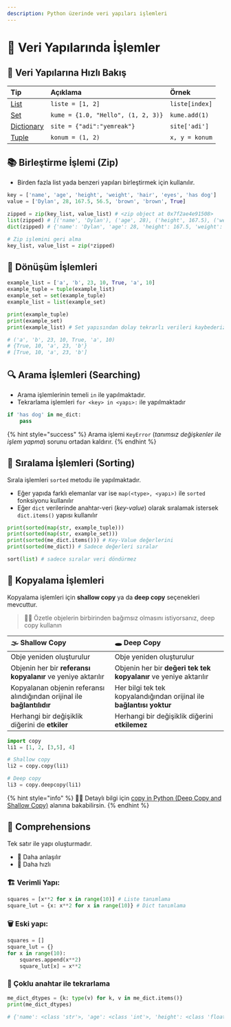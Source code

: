 ```yaml
---
description: Python üzerinde veri yapıları işlemleri
---
```


# 🚧 Veri Yapılarında İşlemler

## 👀  Veri Yapılarına Hızlı Bakış

| Tip | Açıklama | Örnek |
| :--- | :--- | :--- |
| ​[List](https://www.programiz.com/python-programming/list)​ | `liste = [1, 2]` | `liste[index]` |
| ​[Set](https://www.programiz.com/python-programming/set)​ | `kume = {1.0, "Hello", (1, 2, 3)}` | `kume.add(1)` |
| ​[Dictionary](https://www.programiz.com/python-programming/dictionary)​ | `site = {"adi":"yemreak"}` | `site['adi']` |
| ​[Tuple](https://www.programiz.com/python-programming/tuple)​ | `konum = (1, 2)` | `x, y = konum` |

## 📚 Birleştirme İşlemi \(Zip\)

* Birden fazla list yada benzeri yapıları birleştirmek için kullanılır.

```python
key = ['name', 'age', 'height', 'weight', 'hair', 'eyes', 'has dog']
value = ['Dylan', 28, 167.5, 56.5, 'brown', 'brown', True]

zipped = zip(key_list, value_list) # <zip object at 0x7f2ae4e91508>
list(zipped) # [('name', 'Dylan'), ('age', 28), ('height', 167.5), ('weight', 56.5), ('hair', 'brown'), ('eyes', 'brown'), ('has dog', True)]
dict(zipped) # {'name': 'Dylan', 'age': 28, 'height': 167.5, 'weight': 56.5, 'hair': 'brown', 'eyes': 'brown', 'has dog': True}

# Zip işlemini geri alma
key_list, value_list = zip(*zipped)
```

## 💱 Dönüşüm İşlemleri

```python
example_list = ['a', 'b', 23, 10, True, 'a', 10]
example_tuple = tuple(example_list)
example_set = set(example_tuple)
example_list = list(example_set)

print(example_tuple)
print(example_set)
print(example_list) # Set yapısından dolay tekrarlı verileri kaybederiz

# ('a', 'b', 23, 10, True, 'a', 10)
# {True, 10, 'a', 23, 'b'}
# [True, 10, 'a', 23, 'b']
```

## 🔍 Arama İşlemleri \(Searching\)

* Arama işlemlerinin temeli `in` ile yapılmaktadır.
* Tekrarlama işlemleri `for <key> in <yapı>:` ile yapılmaktadır

```python
if 'has dog' in me_dict:
    pass
```

{% hint style="success" %}
Arama işlemi `KeyError` \(_tanımsız değişkenler ile işlem yapma_\) sorunu ortadan kaldırır.
{% endhint %}

## 🥾 Sıralama İşlemleri \(Sorting\)

Sırala işlemleri `sorted` metodu ile yapılmaktadır.

* Eğer yapıda farklı elemanlar var ise `map(<type>, <yapı>)` ile `sorted` fonksiyonu kullanılır
* Eğer `dict` verilerinde anahtar-veri \(_key-value_\) olarak sıralamak istersek `dict.items()` yapısı kullanılır

```python
print(sorted(map(str, example_tuple)))
print(sorted(map(str, example_set)))
print(sorted(me_dict.items())) # Key-Value değerlerini
print(sorted(me_dict)) # Sadece değerleri sıralar

sort(list) # sadece sıralar veri döndürmez
```

## 👬 Kopyalama İşlemleri

Kopyalama işlemleri için **shallow copy** ya da **deep copy** seçenekleri mevcuttur.

> 💁‍♂️ Özetle objelerin birbirinden bağımsız olmasını istiyorsanız, deep copy kullanın

| 🌫️ Shallow Copy | 🕳 Deep Copy |
| :--- | :--- |
| Obje yeniden oluşturulur | Obje yeniden oluşturulur |
| Objenin her bir **referansı kopyalanır** ve yeniye aktarılır | Objenin her bir **değeri tek tek kopyalanır** ve yeniye aktarılır |
| Kopyalanan objenin referansı alındığından orijinal ile **bağlantılıdır** | Her bilgi tek tek kopyalandığından orijinal ile **bağlantısı yoktur** |
| Herhangi bir değişiklik diğerini de **etkiler** | Herhangi bir değişiklik diğerini **etkilemez** |

```python
import copy
li1 = [1, 2, [3,5], 4]

# Shallow copy
li2 = copy.copy(li1)

# Deep copy
li3 = copy.deepcopy(li1)
```

{% hint style="info" %}
‍🧙‍♂ Detaylı bilgi için [copy in Python \(Deep Copy and Shallow Copy\)](https://www.geeksforgeeks.org/copy-python-deep-copy-shallow-copy/) alanına bakabilirsin.
{% endhint %}

## 🤸‍ Comprehensions

Tek satır ile yapı oluşturmadır.

* 🤯 Daha anlaşılır
* 💨 Daha hızlı

### **🏗️ Verimli Yapı:**

```python
squares = [x**2 for x in range(10)] # Liste tanımlama
square_lut = {x: x**2 for x in range(10)} # Dict tanımlama
```

### **🗑️ Eski yapı:**

```python
squares = []
square_lut = {}
for x in range(10):
    squares.append(x**2)
    square_lut[x] = x**2
```

### **💫 Çoklu anahtar ile tekrarlama**

```python
me_dict_dtypes = {k: type(v) for k, v in me_dict.items()}
print(me_dict_dtypes)

# {'name': <class 'str'>, 'age': <class 'int'>, 'height': <class 'float'>, 'weight': <class 'float'>, 'hair': <class 'str'>, 'eyes': <class 'str'>, 'has dog': <class 'bool'>, 'favorite color': <class 'str'>, 'nieces/nephews': <class 'int'>}
```

